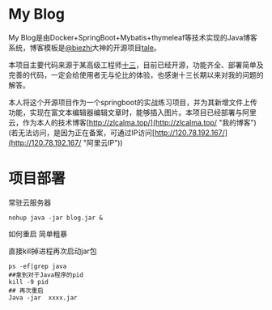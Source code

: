 # My Blog

My Blog是由Docker+SpringBoot+Mybatis+thymeleaf等技术实现的Java博客系统，博客模板是[@biezhi](https://github.com/biezhi)大神的开源项目[tale](https://github.com/otale/tale)。

本项目主要代码来源于某高级工程师[十三](https://github.com/ZHENFENG13/My-Blog "@十三")，目前已经开源，功能齐全、部署简单及完善的代码，一定会给使用者无与伦比的体验，也感谢十三长期以来对我的问题的解答。

本人将这个开源项目作为一个springboot的实战练习项目，并为其新增文件上传功能，实现在富文本编辑器编辑文章时，能够插入图片。本项目已经部署与阿里云，作为本人的技术博客[http://zlcalma.top/](http://zlcalma.top/ "我的博客")(若无法访问，是因为正在备案，可通过IP访问[http://120.78.192.167/](http://120.78.192.167/ "阿里云IP"))

# 项目部署 #

常驻云服务器

    nohup java -jar blog.jar &

如何重启
简单粗暴

直接kill掉进程再次启动jar包

    ps -ef|grep java 
    ##拿到对于Java程序的pid
    kill -9 pid
    ## 再次重启
    Java -jar  xxxx.jar
